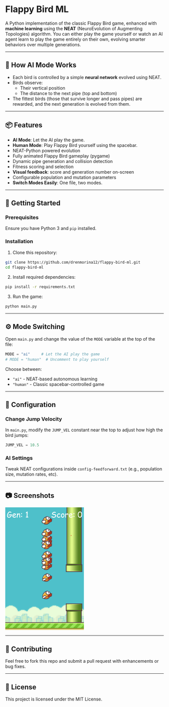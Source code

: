 # Flappy Bird ML

A Python implementation of the classic Flappy Bird game, enhanced with **machine learning** using the **NEAT** (NeuroEvolution of Augmenting Topologies) algorithm. You can either play the game yourself or watch an AI agent learn to play the game entirely on their own, evolving smarter behaviors over multiple generations.

---

## 🧠 How AI Mode Works

- Each bird is controlled by a simple **neural network** evolved using NEAT.
- Birds observe:
  - Their vertical position
  - The distance to the next pipe (top and bottom)
- The fittest birds (those that survive longer and pass pipes) are rewarded, and the next generation is evolved from them.

---

## 📦 Features

- **AI Mode**: Let the AI play the game.
- **Human Mode**: Play Flappy Bird yourself using the spacebar.
- NEAT-Python powered evolution
- Fully animated Flappy Bird gameplay (pygame)
- Dynamic pipe generation and collision detection
- Fitness scoring and selection
- **Visual feedback**: score and generation number on-screen
- Configurable population and mutation parameters
- **Switch Modes Easily**: One file, two modes.
---

## 🚀 Getting Started

### Prerequisites

Ensure you have Python 3 and `pip` installed.

### Installation

1. Clone this repository:

```bash
git clone https://github.com/drenmorina12/flappy-bird-ml.git
cd flappy-bird-ml
```

2. Install required dependencies:

```bash
pip install -r requirements.txt
```

3. Run the game:

```bash
python main.py
```

---

## ⚙️ Mode Switching

Open `main.py` and change the value of the `MODE` variable at the top of the file:

```python
MODE = "ai"     # Let the AI play the game
# MODE = "human"  # Uncomment to play yourself
```

Choose between:
- `"ai"` - NEAT-based autonomous learning
- `"human"` - Classic spacebar-controlled game

---

## 🔧 Configuration

### Change Jump Velocity

In `main.py`, modify the `JUMP_VEL` constant near the top to adjust how high the bird jumps:

```python
JUMP_VEL = 10.5
```

### AI Settings

Tweak NEAT configurations inside `config-feedforward.txt` (e.g., population size, mutation rates, etc).

---

## 📷 Screenshots

<img src="imgs/screenshot.png" alt="Screenshot" width="250"/>

---

## 🤝 Contributing

Feel free to fork this repo and submit a pull request with enhancements or bug fixes.

---

## 📄 License

This project is licensed under the MIT License.
